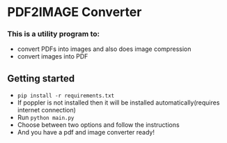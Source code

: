 # PDF2IMAGE Converter

### This is a utility program to:
 - convert PDFs into images and also does image compression
 - convert images into PDF 

## Getting started
 - `pip install -r requirements.txt`
 - If poppler is not installed then it will be installed automatically(requires internet connection)
 - Run `python main.py`
 - Choose between two options and follow the instructions
 - And you have a pdf and image converter ready!


